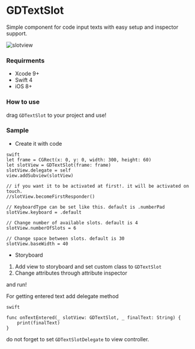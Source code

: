 # GDTextSlot
Simple component for code input texts with easy setup and inspector support.

![slotview](https://user-images.githubusercontent.com/9967486/36477977-26c59d3e-1714-11e8-90eb-720d5bb3df41.gif)

### Requirments
- Xcode 9+
- Swift 4
- iOS 8+

### How to use
drag `GDTextSlot` to your project and use!

### Sample
- Create it with code
```
swift
let frame = CGRect(x: 0, y: 0, width: 300, height: 60)
let slotView = GDTextSlot(frame: frame)
slotView.delegate = self
view.addSubview(slotView)

// if you want it to be activated at first!. it will be activated on touch.
//slotView.becomeFirstResponder()

// KeyboardType can be set like this. default is .numberPad
slotView.keyboard = .default

// Change number of available slots. default is 4
slotView.numberOfSlots = 6

// Change space between slots. default is 30
slotView.baseWidth = 40
```

- Storyboard
1) Add view to storyboard and set custom class to `GDTextSlot`
2) Change attributes through attribute inspector

and run!

For getting entered text add delegate method

```
swift

func onTextEntered(_ slotView: GDTextSlot, _ finalText: String) {
    print(finalText)
}
```

do not forget to set `GDTextSlotDelegate` to view controller.
